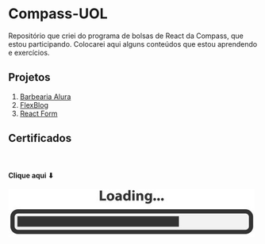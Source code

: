 # Compass-UOL
Repositório que criei do programa de bolsas de React da Compass, que estou participando. Colocarei aqui alguns conteúdos que estou aprendendo e exercícios.

## Projetos
<ol>
<li><a href="/src/BarbeariaAlura">Barbearia Alura</a></li>
<li><a href="/src/FlexBlog">FlexBlog</a></li>
<li><a href="/src/reactFormChallenge"> React Form</a></li>
</ol>
<p align="justify">
 <h2>Certificados</h2></p> &ensp; 

#### Clique aqui ⬇
[![Certificados obtidos na trilha do programa](Docs/Carregando.jpg)](https://github.com/WelbertJr/Compass-UOL/blob/master/Docs/)
